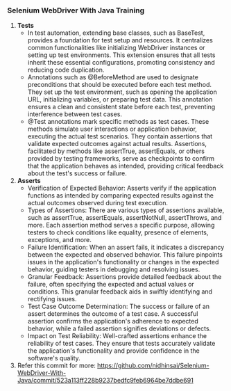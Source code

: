 ### Selenium WebDriver With Java Training

1. **Tests**
   * In test automation, extending base classes, such as BaseTest, provides a foundation for test setup and resources. It centralizes common functionalities like initializing WebDriver instances or setting up test environments. This extension ensures that all tests inherit these essential configurations, promoting consistency and reducing code duplication.
   * Annotations such as @BeforeMethod are used to designate preconditions that should be executed before each test method. They set up the test environment, such as opening the application URL, initializing variables, or preparing test data. This annotation ensures a clean and consistent state before each test, preventing interference between test cases.
   * @Test annotations mark specific methods as test cases. These methods simulate user interactions or application behavior, executing the actual test scenarios. They contain assertions that validate expected outcomes against actual results. Assertions, facilitated by methods like assertTrue, assertEquals, or others provided by testing frameworks, serve as checkpoints to confirm that the application behaves as intended, providing critical feedback about the test's success or failure. 
2. **Asserts** 
   * Verification of Expected Behavior: Asserts verify if the application functions as intended by comparing expected results against the actual outcomes observed during test execution. 
   * Types of Assertions: There are various types of assertions available, such as assertTrue, assertEquals, assertNotNull, assertThrows, and more. Each assertion method serves a specific purpose, allowing testers to check conditions like equality, presence of elements, exceptions, and more. 
   * Failure Identification: When an assert fails, it indicates a discrepancy between the expected and observed behavior. This failure pinpoints issues in the application's functionality or changes in the expected behavior, guiding testers in debugging and resolving issues. 
   * Granular Feedback: Assertions provide detailed feedback about the failure, often specifying the expected and actual values or conditions. This granular feedback aids in swiftly identifying and rectifying issues. 
   * Test Case Outcome Determination: The success or failure of an assert determines the outcome of a test case. A successful assertion confirms the application's adherence to expected behavior, while a failed assertion signifies deviations or defects. 
   * Impact on Test Reliability: Well-crafted assertions enhance the reliability of test cases. They ensure that tests accurately validate the application's functionality and provide confidence in the software's quality.
3. Refer this commit for more: https://github.com/nidhinsai/Selenium-WebDriver-With-Java/commit/523a113ff228b9237bedfc9feb6964be7ddbe691
 
